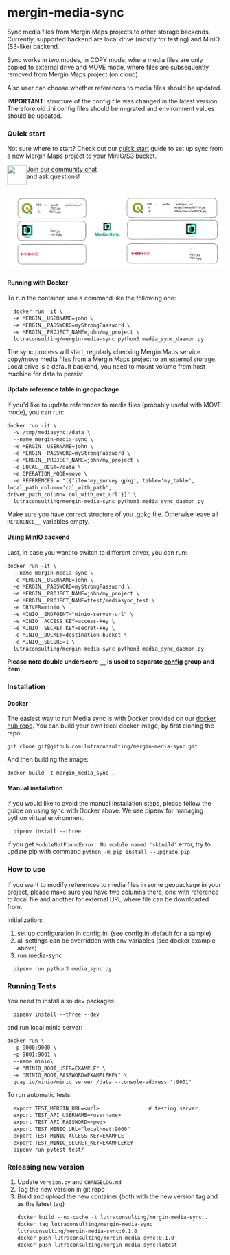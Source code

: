 # mergin-media-sync
Sync media files from Mergin Maps projects to other storage backends. Currently, supported backend are local drive (mostly for testing)
and MinIO (S3-like) backend.

Sync works in two modes, in COPY mode, where media files are only copied to external drive and MOVE mode, where files are
subsequently removed from Mergin Maps project (on cloud).

Also user can choose whether references to media files should be updated.

**IMPORTANT**: structure of the config file was changed in the latest version. Therefore old .ini config files should be migrated and enviromnent values should be updated.


### Quick start

Not sure where to start? Check out our [quick start](docs/quick_start.md) guide to set up sync from a new Mergin Maps project to your MinIO/S3 bucket.

<div><img align="left" width="45" height="45" src="https://raw.githubusercontent.com/MerginMaps/docs/main/src/.vuepress/public/slack.svg"><a href="https://merginmaps.com/community/join">Join our community chat</a><br/>and ask questions!</div><br />

![Overview](docs/images/overview.png)

#### Running with Docker
To run the container, use a command like the following one:
```shell
  docker run -it \
  -e MERGIN__USERNAME=john \
  -e MERGIN__PASSWORD=myStrongPassword \
  -e MERGIN__PROJECT_NAME=john/my_project \
  lutraconsulting/mergin-media-sync python3 media_sync_daemon.py
```
The sync process will start, regularly checking Mergin Maps service copy/move media files from a Mergin Maps project to an external storage.
Local drive is a default backend, you need to mount volume from host machine for data to persist.

#### Update reference table in geopackage
If you'd like to update references to media files (probably useful with MOVE mode), you can run:
```shell
docker run -it \
  -v /tmp/mediasync:/data \
  --name mergin-media-sync \
  -e MERGIN__USERNAME=john \
  -e MERGIN__PASSWORD=myStrongPassword \
  -e MERGIN__PROJECT_NAME=john/my_project \
  -e LOCAL__DEST=/data \
  -e OPERATION_MODE=move \
  -e REFERENCES = "[{file='my_survey.gpkg', table='my_table', local_path_column='col_with_path', driver_path_column='col_with_ext_url'}]" \
  lutraconsulting/mergin-media-sync python3 media_sync_daemon.py
```
Make sure you have correct structure of you .gpkg file. Otherwise leave all `REFERENCE__` variables empty.

#### Using MinIO backend
Last, in case you want to switch to different driver, you can run:
```shell
docker run -it \
  --name mergin-media-sync \
  -e MERGIN__USERNAME=john \
  -e MERGIN__PASSWORD=myStrongPassword \
  -e MERGIN__PROJECT_NAME=john/my_project \
  -e MERGIN__PROJECT_NAME=ttest/mediasync_test \
  -e DRIVER=minio \
  -e MINIO__ENDPOINT="minio-server-url" \
  -e MINIO__ACCESS_KEY=access-key \
  -e MINIO__SECRET_KEY=secret-key \
  -e MINIO__BUCKET=destination-bucket \
  -e MINIO__SECURE=1 \
  lutraconsulting/mergin-media-sync python3 media_sync_daemon.py
```

**Please note double underscore `__` is used to separate [config](config.yaml.default) group and item.**

### Installation

#### Docker
The easiest way to run Media sync is with Docker provided on our [docker hub repo](https://hub.docker.com/repository/docker/lutraconsulting/mergin-media-sync). You can build your own local docker image, by first cloning the repo:

```
git clone git@github.com:lutraconsulting/mergin-media-sync.git
```

And then building the image:

```
docker build -t mergin_media_sync .
```
#### Manual installation

If you would like to avoid the manual installation steps, please follow the guide on using sync with Docker above. We use pipenv for managing python virtual environment.

```shell
  pipenv install --three
```

If you get `ModuleNotFoundError: No module named 'skbuild'` error, try to update pip with command
`python -m pip install --upgrade pip`


### How to use

If you want to modify references to media files in some geopackage in your project, please make sure you have two columns there,
one with reference to local file and another for external URL where file can be downloaded from.

Initialization:

1. set up configuration in config.ini  (see config.ini.default for a sample)
2. all settings can be overridden with env variables (see docker example above)
3. run media-sync
```shell
  pipenv run python3 media_sync.py
```

### Running Tests
You need to install also dev packages:
```shell
  pipenv install --three --dev
```

and run local minio server:
```shell
docker run \
  -p 9000:9000 \
  -p 9001:9001 \
  --name minio\
  -e "MINIO_ROOT_USER=EXAMPLE" \
  -e "MINIO_ROOT_PASSWORD=EXAMPLEKEY" \
  quay.io/minio/minio server /data --console-address ":9001"
```

To run automatic tests:
```shell
  export TEST_MERGIN_URL=<url>                # testing server
  export TEST_API_USERNAME=<username>
  export TEST_API_PASSWORD=<pwd>
  export TEST_MINIO_URL="localhost:9000"
  export TEST_MINIO_ACCESS_KEY=EXAMPLE
  export TEST_MINIO_SECRET_KEY=EXAMPLEKEY
  pipenv run pytest test/
```

### Releasing new version

1. Update `version.py` and `CHANGELOG.md`
2. Tag the new version in git repo
3. Build and upload the new container (both with the new version tag and as the latest tag)
   ```
   docker build --no-cache -t lutraconsulting/mergin-media-sync .
   docker tag lutraconsulting/mergin-media-sync lutraconsulting/mergin-media-sync:0.1.0
   docker push lutraconsulting/mergin-media-sync:0.1.0
   docker push lutraconsulting/mergin-media-sync:latest
